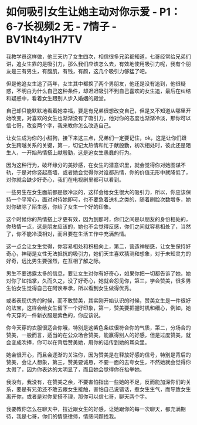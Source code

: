 # 如何吸引女生让她主动对你示爱 - P1：6-7长视频2 无 - 7情子 - BV1Nt4y1H7TV

我教学员这样做，他三天约了女生四次，相信很多兄弟都知道，七哥经常给兄弟们讲，追女生靠的是吸引力，那么我们应该怎么去，有效地使用吸引力呢，我有个朋友是三有男生，有腹肌，有钱，有颜，这几个吸引力够猛了吧。

但是他追女生追了两年，女生其中都换了两个男朋友，他还是没有追到，他很疑惑，不明白为什么自己这种条件，却迟迟吸引不到自己喜欢的女生追，最后在纠结和疑惑中，看着女生跟别人步入婚姻的殿堂。

自己却只能默默地看着她幸福，要是有兄弟很想改变自己，但是又不知道从哪里开始改变，对喜欢的女生也渐渐没有了吸引力，他对你的态度也渐渐冷淡，那你可以信七哥，改变两个字，我来教你怎么改造自己。

让女生成为你的小甜狗，接下来这三点，兄弟们一定要记住，ok，这是让你们跟女生跨越关系的关键，第一，切记太热情和忙于献殷勤，初次相处时，彼此还是陌生人，一开始热情搭上献殷勤，这是追女生愚蠢的行为。

因为这种行为，破坏缘分的美妙感，在女生的潜意识里，就会觉得你对她图谋不轨，于是对你竖起高墙，或者她会觉得你对谁都热情，你的价值无形中就降低了，对你就会缺少好奇心，我们在电视剧里都可以看到。

一些男生在女生面前都是很冷淡的，这样会给女生很大的吸引力，所以，你应该保持一个平常心，面对对待她即可，也不要急着送礼之类的，随着刷脸次数增多，她对你破除了陌生感，你给了女生一个好的印象。

这个时候你的热情搭上才更有效，因为到那时，你们之间是以朋友的身份相处的，你热情一点，这是朋友应该的，她也不会觉得反感，你们之间就容易相处了，当然了，你不能冷漠相对，而且要在生活工作中充满热情。

这一点会让女生觉得，你容易相处和积极向上，第二，营造神秘感，让女生保持好奇心，神秘是女性无法抵抗的吸引力，她们天生喜欢猜测和想象，对于未知灵力的好奇，远比男生要强烈，在互相了解之际。

男生不要透露太多的信息，要让女生对你有好奇心，如果你把一切都告诉了她，她对你了如指掌，久而久之，没了好奇心，她就会怨见你，第三，学会赞美，很多男生怕女生觉得自己在阿谀奉承，所以看到女生做得优秀。

或者表现优秀的时候，而不敢赞美，其实刚开始认识的时候，赞美女生是一件很好的法宝，这样会给女生留下一个好印象，第一，赞美要把握时机和细心，例如，她今天穿的一件新衣服是紫色的，你应该说。

你今天穿的衣服很适合你哦，特别是这紫色条纹很符合你的气质，第二，分场合的赞美，一般而言，适当的在公众场合赞美，能赢得别人的好感，但是过度赞美，就会变成吹捧，你可以在背后赞美她，用你的话传到她的耳朵里。

她会很开心，而且会逐渐的关注你，因为赞美是在释放好感的信号，特别是背后的赞美，会让人想象，第三，赞美要诚恳，不要一面的去夸女生，不然她就会觉得你太假了，因为你表达的太明显了，而且她会觉得你在抬举她。

我没有，我没有，在赞美之余，不要害怕指出一些她的不足，反而能加深你们的关系，要是有兄弟还不敢去跟女生接触，害怕自己说错话，惹女生生气，而导致女生离开你，或者是对你爱搭不理，那你可以信七哥，聊天两个字。

我要教你怎么在聊天中，拉近跟女生的好感，让她跟你的每一次聊天，都充满期待，我是七哥，你们的情感律师，情感问题找我。